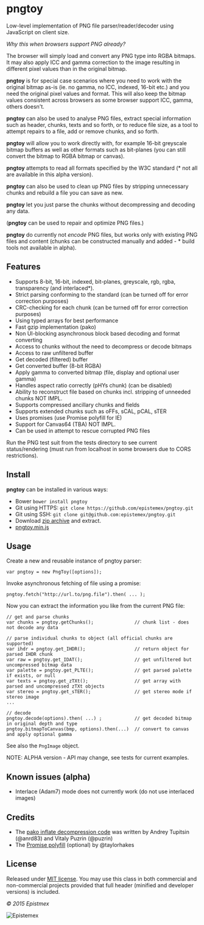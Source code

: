 ﻿pngtoy
======

Low-level implementation of PNG file parser/reader/decoder using JavaScript
on client size.

*Why this when browsers support PNG already?*

The browser will simply load and convert any PNG type into RGBA bitmaps.
It may also apply ICC and gamma correction to the image resulting in
different pixel values than in the original bitmap.

**pngtoy** is for special case scenarios where you need to work with the
original bitmap as-is (ie. no gamma, no ICC, indexed, 16-bit etc.) and
you need the original pixel values and format. This will also keep the bitmap values
consistent across browsers as some browser support ICC, gamma, others doesn't.

**pngtoy** can also be used to analyse PNG files, extract special information
such as header, chunks, texts and so forth, or to reduce file size,
as a tool to attempt repairs to a file, add or remove chunks, and so forth.

**pngtoy** will allow you to work directly with, for example 16-bit greyscale
bitmap buffers as well as other formats such as bit-planes (you can still
convert the bitmap to RGBA bitmap or canvas).

**pngtoy** attempts to read all formats specified by the W3C standard (* not all
are available in this alpha version).

**pngtoy** can also be used to clean up PNG files by stripping unnecessary
chunks and rebuild a file you can save as new.

**pngtoy** let you just parse the chunks without decompressing and decoding
any data.

(**pngtoy** can be used to repair and optimize PNG files.)

**pngtoy** do currently not *encode* PNG files, but works only with existing
PNG files and content (chunks can be constructed manually and added - * build
tools not available in alpha).


Features
--------

- Supports 8-bit, 16-bit, indexed, bit-planes, greyscale, rgb, rgba, transparency (and interlaced*).
- Strict parsing conforming to the standard (can be turned off for error correction purposes)
- CRC-checking for each chunk (can be turned off for error correction purposes)
- Using typed arrays for best performance
- Fast gzip implementation (pako)
- Non UI-blocking asynchronous block based decoding and format converting
- Access to chunks without the need to decompress or decode bitmaps
- Access to raw unfiltered buffer
- Get decoded (filtered) buffer
- Get converted buffer (8-bit RGBA)
- Apply gamma to converted bitmap (file, display and optional user gamma)
- Handles aspect ratio correctly (pHYs chunk) (can be disabled)
- Ability to reconstruct file based on chunks incl. stripping of unneeded chunks NOT IMPL.
- Supports compressed ancillary chunks and fields
- Supports extended chunks such as oFFs, sCAL, pCAL, sTER
- Uses promises (use Promise polyfill for IE)
- Support for Canvas64 (TBA) NOT IMPL.
- Can be used in attempt to rescue corrupted PNG files

Run the PNG test suit from the tests directory to see current status/rendering (must run
from localhost in some browsers due to CORS restrictions).


Install
-------

**pngtoy** can be installed in various ways:

- Bower `bower install pngtoy`
- Git using HTTPS: `git clone https://github.com/epistemex/pngtoy.git`
- Git using SSH: `git clone git@github.com:epistemex/pngtoy.git`
- Download [zip archive](https://github.com/epistemex/pngtoy/archive/master.zip) and extract.
- [pngtoy.min.js](https://raw.githubusercontent.com/epistemex/pngtoy/master/pngtoy.min.js)


Usage
-----

Create a new and reusable instance of pngtoy parser:

    var pngtoy = new PngToy([options]);

Invoke asynchronous fetching of file using a promise:

    pngtoy.fetch("http://url.to/png.file").then( ... );

Now you can extract the information you like from the current PNG file:

    // get and parse chunks
    var chunks = pngtoy.getChunks();        	   // chunk list - does not decode any data

    // parse individual chunks to object (all official chunks are supported)
    var ihdr = pngtoy.get_IHDR();            	   // return object for parsed IHDR chunk
    var raw = pngtoy.get_IDAT();             	   // get unfiltered but uncompressed bitmap data
    var palette = pngtoy.get_PLTE();               // get parsed palette if exists, or null
    var texts = pngtoy.get_zTXt();                 // get array with parsed and uncompressed zTXt objects
    var stereo = pngtoy.get_sTER();                // get stereo mode if stereo image
    ...

    // decode
    pngtoy.decode(options).then( ...) ;            // get decoded bitmap in original depth and type
    pngtoy.bitmapToCanvas(bmp, options).then(...)  // convert to canvas and apply optional gamma

See also the `PngImage` object.

NOTE: ALPHA version - API may change, see tests for current examples.


Known issues (alpha)
--------------------

- Interlace (Adam7) mode does not currently work (do not use interlaced images)


Credits
-------

- The [pako inflate decompression code](https://github.com/nodeca/pako) was written by Andrey Tupitsin (@anrd83) and Vitaly Puzrin (@puzrin)
- The [Promise polyfill](https://github.com/taylorhakes/promise-polyfill) (optional) by @taylorhakes


License
-------

Released under [MIT license](http://choosealicense.com/licenses/mit/). You may use this class in both commercial and non-commercial projects provided that full header (minified and developer versions) is included.


*&copy; 2015 Epistmex*

![Epistemex](http://i.imgur.com/wZSsyt8.png)
